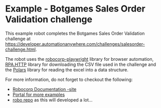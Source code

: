 # Example - Botgames Sales Order Validation challenge

This example robot completes the Botgames Sales Order Validation challenge at <https://developer.automationanywhere.com/challenges/salesorder-challenge.html>.

The robot uses the [robocorp-playwright](https://robocorp.com/docs/python/robocorp/robocorp-browser) library for browser automation, [RPA.HTTP](https://robocorp.com/docs/libraries/rpa-framework/rpa-http) library for downloading the CSV file used in the challenge and the [Polars](https://pola-rs.github.io/polars/py-polars/html/index.html) library for reading the excel into a data structure.


For more information, do not forget to checkout the following:

* [Robocorp Documentation -site](https://robocorp.com/docs/python/robocorp)
* [Portal for more examples](https://robocorp.com/portal)
* [robo repo](https://github.com/robocorp/robo) as this will developed a lot...
